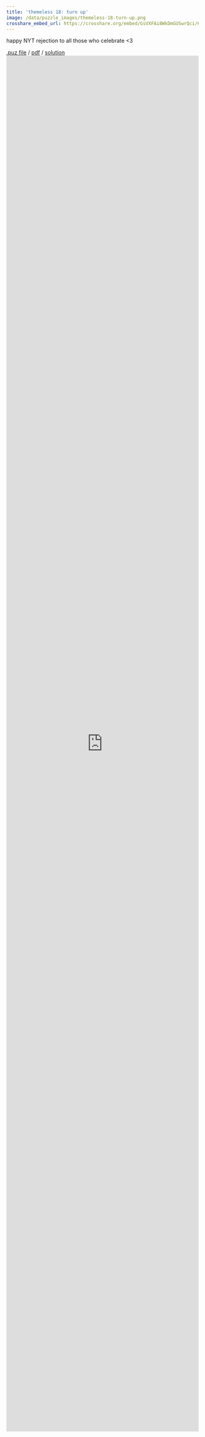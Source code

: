 ```yaml
---
title: 'themeless 18: turn up'
image: /data/puzzle_images/themeless-18-turn-up.png
crosshare_embed_url: https://crosshare.org/embed/GsVXFAi8WkDmGUSwrQci/6GZEUgttSaMcNGI8CIiXptC8S1E3
---
```


happy NYT rejection to all those who celebrate <3

<div class="body">
  <a href="../data/puz_files/themeless-18-turn-up.puz" download>.puz file</a> / <a href="../data/pdfs/themeless-18-turn-up.pdf" download>pdf</a> / <a href=".." download>solution</a>
</div>

<div class ="body">
<iframe style="height: 90vh; width: 100%;"
src="https://crosshare.org/embed/GsVXFAi8WkDmGUSwrQci/6GZEUgttSaMcNGI8CIiXptC8S1E3"
frameborder="0" allowfullscreen="true" allowtransparency="true">
</iframe>
</div>